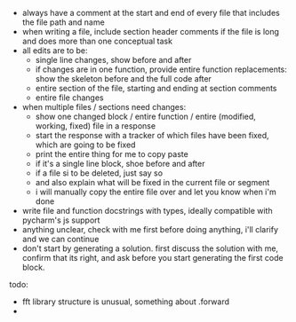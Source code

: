 * always have a comment at the start and end of every file that includes the file path and name
* when writing a file, include section header comments if the file is long and does more than one conceptual task
* all edits are to be:
    * single line changes, show before and after
    * if changes are in one function, provide entire function replacements: show the skeleton before and the full code after
    * entire section of the file, starting and ending at section comments
    * entire file changes
* when multiple files / sections need changes:
    * show one changed block / entire function / entire (modified, working, fixed) file in a response
    * start the response with a tracker of which files have been fixed, which are going to be fixed
    * print the entire thing for me to copy paste
    * if it's a single line block, shoe before and after
    * if a file si to be deleted, just say so
    * and also explain what will be fixed in the current file or segment
    * i will manually copy the entire file over and let you know when i'm done
* write file and function docstrings with types, ideally compatible with pycharm's js support
* anything unclear, check with me first before doing anything, i'll clarify and we can continue
* don't start by generating a solution. first discuss the solution with me, confirm that its right, and ask before you start generating the first code block.

todo:

* fft library structure is unusual, something about .forward
* 